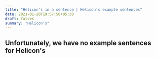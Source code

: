 ```yaml
---
title: "Helicon's in a sentence | Helicon's example sentences"
date: 2021-01-20T19:57:50+05:30
draft: falses
summary: "Helicon's"
---
```

## Unfortunately, we have no example sentences for Helicon's                 
